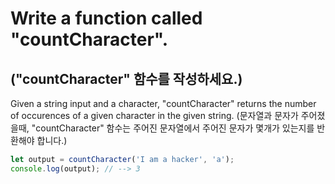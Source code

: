# Write a function called "countCharacter".

## ("countCharacter" 함수를 작성하세요.)

Given a string input and a character, "countCharacter" returns the number of occurences of a given character in the given string.
(문자열과 문자가 주어졌을때, "countCharacter" 함수는 주어진 문자열에서 주어진 문자가 몇개가 있는지를 반환해야 합니다.)

```js
let output = countCharacter('I am a hacker', 'a');
console.log(output); // --> 3
```